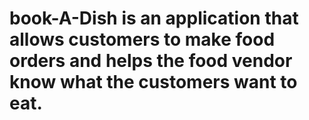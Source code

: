 # book-A-Dish is an application that allows customers to make food orders and helps the food vendor know what the customers want to eat.
